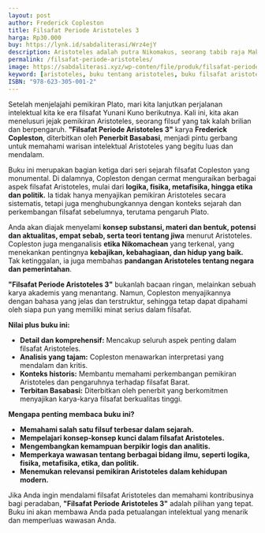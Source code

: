 ```yaml
---
layout: post
author: Frederick Copleston
title: Filsafat Periode Aristoteles 3
harga: Rp30.000
buy: https://lynk.id/sabdaliterasi/Wrz4ejY
description: Aristoteles adalah putra Nikomakus, seorang tabib raja Makedonia, Amyntas II. Ketika berusia tujuh belas tahun, ia pergi ke Athena dan akhirnya menjad
permalink: /filsafat-periode-aristoteles/
image: https://sabdaliterasi.xyz/wp-conten/file/produk/filsafat-periode-aristoteles-3.jpg
keyword: [aristoteles, buku tentang aristoteles, buku filsafat aristoteles, siapa itu aristoteles, biografi aristoteles, pemikiran aristoteles]
ISBN: "978-623-305-001-2"
---
```

<p>Setelah menjelajahi pemikiran Plato, mari kita lanjutkan perjalanan intelektual kita ke era filsafat Yunani Kuno berikutnya. Kali ini, kita akan menelusuri jejak pemikiran Aristoteles, seorang filsuf yang tak kalah brilian dan berpengaruh. <strong>"Filsafat Periode Aristoteles 3"</strong> karya <strong>Frederick Copleston</strong>, diterbitkan oleh <strong>Penerbit Basabasi</strong>, menjadi pintu gerbang untuk memahami warisan intelektual Aristoteles yang begitu luas dan mendalam.</p><p>Buku ini merupakan bagian ketiga dari seri sejarah filsafat Copleston yang monumental. Di dalamnya, Copleston dengan cermat menguraikan berbagai aspek filsafat Aristoteles, mulai dari <strong>logika, fisika, metafisika, hingga etika dan politik.</strong> Ia tidak hanya menyajikan pemikiran Aristoteles secara sistematis, tetapi juga menghubungkannya dengan konteks sejarah dan perkembangan filsafat sebelumnya, terutama pengaruh Plato.</p><p>Anda akan diajak menyelami <strong>konsep substansi, materi dan bentuk, potensi dan aktualitas, empat sebab, serta teori tentang jiwa</strong> menurut Aristoteles. Copleston juga menganalisis <strong>etika Nikomachean</strong> yang terkenal, yang menekankan pentingnya <strong>kebajikan, kebahagiaan, dan hidup yang baik.</strong> Tak ketinggalan, ia juga membahas <strong>pandangan Aristoteles tentang negara dan pemerintahan</strong>.</p><p><strong>"Filsafat Periode Aristoteles 3"</strong> bukanlah bacaan ringan, melainkan sebuah karya akademis yang menantang. Namun, Copleston menyajikannya dengan bahasa yang jelas dan terstruktur, sehingga tetap dapat dipahami oleh siapa pun yang memiliki minat serius dalam filsafat.</p><p><strong>Nilai plus buku ini:</strong></p><ul><li><strong>Detail dan komprehensif:</strong> Mencakup seluruh aspek penting dalam filsafat Aristoteles.</li><li><strong>Analisis yang tajam:</strong> Copleston menawarkan interpretasi yang mendalam dan kritis.</li><li><strong>Konteks historis:</strong> Membantu memahami perkembangan pemikiran Aristoteles dan pengaruhnya terhadap filsafat Barat.</li><li><strong>Terbitan Basabasi:</strong> Diterbitkan oleh penerbit yang berkomitmen menyajikan karya-karya filsafat berkualitas tinggi.</li></ul><p><strong>Mengapa penting membaca buku ini?</strong></p><ul><li><strong>Memahami salah satu filsuf terbesar dalam sejarah.</strong></li><li><strong>Mempelajari konsep-konsep kunci dalam filsafat Aristoteles.</strong></li><li><strong>Mengembangkan kemampuan berpikir logis dan analitis.</strong></li><li><strong>Memperkaya wawasan tentang berbagai bidang ilmu, seperti logika, fisika, metafisika, etika, dan politik.</strong></li><li><strong>Menemukan relevansi pemikiran Aristoteles dalam kehidupan modern.</strong></li></ul><p>Jika Anda ingin mendalami filsafat Aristoteles dan memahami kontribusinya bagi peradaban, <strong>"Filsafat Periode Aristoteles 3"</strong> adalah pilihan yang tepat. Buku ini akan membawa Anda pada petualangan intelektual yang menarik dan memperluas wawasan Anda.</p>
